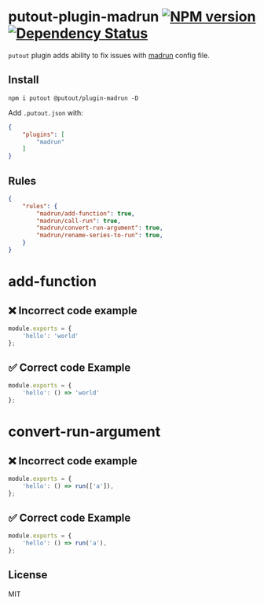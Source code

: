 # putout-plugin-madrun [![NPM version][NPMIMGURL]][NPMURL] [![Dependency Status][DependencyStatusIMGURL]][DependencyStatusURL]

[NPMIMGURL]:                https://img.shields.io/npm/v/@putout/plugin-madrun.svg?style=flat&longCache=true
[NPMURL]:                   https://npmjs.org/package/@putout/plugin-madrun"npm"

[DependencyStatusURL]:      https://david-dm.org/coderaiser/putout?path=packages/plugin-madrun
[DependencyStatusIMGURL]:   https://david-dm.org/coderaiser/putout.svg?path=packages/plugin-madrun

`putout` plugin adds ability to fix issues with [madrun](https://github.com/coderaiser/madrun) config file.

## Install

```
npm i putout @putout/plugin-madrun -D
```

Add `.putout.json` with:

```json
{
    "plugins": [
        "madrun"
    ]
}
```

## Rules

```json
{
    "rules": {
        "madrun/add-function": true,
        "madrun/call-run": true,
        "madrun/convert-run-argument": true,
        "madrun/rename-series-to-run": true,
    }
}
```

# add-function

## ❌ Incorrect code example

```js
module.exports = {
    'hello': 'world'
};
```

## ✅ Correct code Example

```js
module.exports = {
    'hello': () => 'world'
};
```

# convert-run-argument

## ❌ Incorrect code example

```js
module.exports = {
    'hello': () => run(['a']),
};
```

## ✅ Correct code Example

```js
module.exports = {
    'hello': () => run('a'),
};
```

## License

MIT

